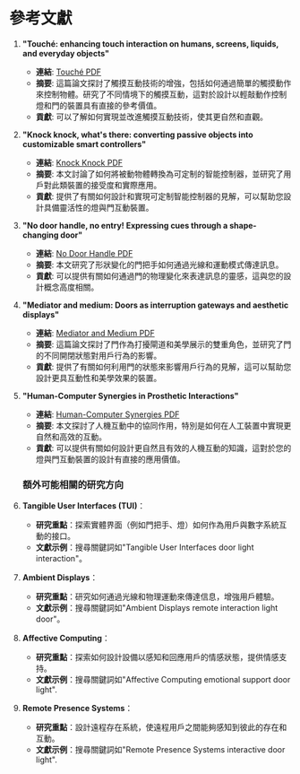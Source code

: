 # 參考文獻

1. **"Touché: enhancing touch interaction on humans, screens, liquids, and everyday objects"**
    - **連結**: [Touché PDF](https://citeseerx.ist.psu.edu/document?repid=rep1&type=pdf&doi=785f2f3fa98347482737a8a38064cd98550cb3e3)
    - **摘要**: 這篇論文探討了觸摸互動技術的增強，包括如何通過簡單的觸摸動作來控制物體。研究了不同情境下的觸摸互動，這對於設計以輕敲動作控制燈和門的裝置具有直接的參考價值。
    - **貢獻**: 可以了解如何實現並改進觸摸互動技術，使其更自然和直觀。
2. **"Knock knock, what's there: converting passive objects into customizable smart controllers"**
    - **連結**: [Knock Knock PDF](https://www.researchgate.net/profile/Lei-Shi-45/publication/327216713_Knock_knock_what's_there_converting_passive_objects_into_customizable_smart_controllers/links/5c8688eb299bf16918f85135/Knock-knock-whats-there-converting-passive-objects-into-customizable-smart-controllers.pdf)
    - **摘要**: 本文討論了如何將被動物體轉換為可定制的智能控制器，並研究了用戶對此類裝置的接受度和實際應用。
    - **貢獻**: 提供了有關如何設計和實現可定制智能控制器的見解，可以幫助您設計具備靈活性的燈與門互動裝置。
3. **"No door handle, no entry! Expressing cues through a shape-changing door"**
    - **連結**: [No Door Handle PDF](https://www.researchgate.net/profile/Eleni-Economidou-2/publication/356193323_No_Door_Handle_No_Entry_Expressing_Cues_through_a_Shape-Changing_Door/links/619ba44c07be5f31b7aae0a8/No-Door-Handle-No-Entry-Expressing-Cues-through-a-Shape-Changing-Door.pdf)
    - **摘要**: 本文研究了形狀變化的門把手如何通過光線和運動模式傳達訊息。
    - **貢獻**: 可以提供有關如何通過門的物理變化來表達訊息的靈感，這與您的設計概念高度相關。
4. **"Mediator and medium: Doors as interruption gateways and aesthetic displays"**
    - **連結**: [Mediator and Medium PDF](http://faculty.washington.edu/wobbrock/pubs/dis-02.02.pdf)
    - **摘要**: 這篇論文探討了門作為打擾閘道和美學展示的雙重角色，並研究了門的不同開閉狀態對用戶行為的影響。
    - **貢獻**: 提供了有關如何利用門的狀態來影響用戶行為的見解，這可以幫助您設計更具互動性和美學效果的裝置。
5. **"Human-Computer Synergies in Prosthetic Interactions"**
    - **連結**: [Human-Computer Synergies PDF](https://www.academia.edu/download/76446528/44_2.pdf)
    - **摘要**: 本文探討了人機互動中的協同作用，特別是如何在人工裝置中實現更自然和高效的互動。
    - **貢獻**: 可以提供有關如何設計更自然且有效的人機互動的知識，這對於您的燈與門互動裝置的設計有直接的應用價值。
   ### 額外可能相關的研究方向

1. **Tangible User Interfaces (TUI)**：
    - **研究重點**：探索實體界面（例如門把手、燈）如何作為用戶與數字系統互動的接口。
    - **文獻示例**：搜尋關鍵詞如"Tangible User Interfaces door light interaction"。
2. **Ambient Displays**：
    - **研究重點**：研究如何通過光線和物理運動來傳達信息，增強用戶體驗。
    - **文獻示例**：搜尋關鍵詞如"Ambient Displays remote interaction light door"。
3. **Affective Computing**：
    - **研究重點**：探索如何設計設備以感知和回應用戶的情感狀態，提供情感支持。
    - **文獻示例**：搜尋關鍵詞如"Affective Computing emotional support door light".
4. **Remote Presence Systems**：
    - **研究重點**：設計遠程存在系統，使遠程用戶之間能夠感知到彼此的存在和互動。
    - **文獻示例**：搜尋關鍵詞如"Remote Presence Systems interactive door light".
  
      

